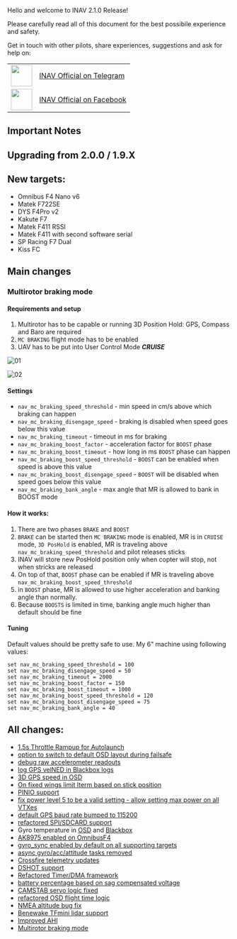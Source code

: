 Hello and welcome to INAV 2.1.0 Release!

Please carefully read all of this document for the best possibile experience and safety.

Get in touch with other pilots, share experiences, suggestions and ask for help on:

<table>
  <tbody>
    <tr>
      <td><img src="https://upload.wikimedia.org/wikipedia/commons/thumb/8/82/Telegram_logo.svg/1024px-Telegram_logo.svg.png" width="48"></td>
      <td><a href="https://t.me/INAVFlight">INAV Official on Telegram</a></td>
    </tr>
    <tr>
      <td><img src="https://upload.wikimedia.org/wikipedia/commons/thumb/c/cd/Facebook_logo_%28square%29.png/600px-Facebook_logo_%28square%29.png" width="48"></td>
      <td><a href="https://www.facebook.com/groups/INAVOfficial">INAV Official on Facebook</a></td>
    </tr>
  </tbody>
</table>

## Important Notes

## Upgrading from 2.0.0 / 1.9.X

## New targets:

* Omnibus F4 Nano v6
* Matek F722SE
* DYS F4Pro v2
* Kakute F7
* Matek F411 RSSI
* Matek F411 with second software serial
* SP Racing F7 Dual
* Kiss FC

## Main changes

### Multirotor braking mode

#### Requirements and setup

1. Multirotor has to be capable or running 3D Position Hold: GPS, Compass and Baro are required
1. `MC BRAKING` flight mode has to be enabled
1. UAV has to be put into User Control Mode ***CRUISE***

![01](https://user-images.githubusercontent.com/966811/45925090-1c005a80-bf0f-11e8-85a1-fce9537ee3b8.PNG)

![02](https://user-images.githubusercontent.com/966811/45925091-1dca1e00-bf0f-11e8-8f20-416eb603107b.PNG)

#### Settings

* `nav_mc_braking_speed_threshold` - min speed in cm/s above which braking can happen
* `nav_mc_braking_disengage_speed` - braking is disabled when speed goes below this value
* `nav_mc_braking_timeout` - timeout in ms for braking
* `nav_mc_braking_boost_factor` - acceleration factor for `BOOST` phase
* `nav_mc_braking_boost_timeout` - how long in ms `BOOST` phase can happen
* `nav_mc_braking_boost_speed_threshold` - `BOOST` can be enabled when speed is above this value
* `nav_mc_braking_boost_disengage_speed` - `BOOST` will be disabled when speed goes below this value
* `nav_mc_braking_bank_angle` - max angle that MR is allowed to bank in BOOST mode

#### How it works:

1. There are two phases `BRAKE` and `BOOST`
1. `BRAKE` can be started then `MC BRAKING` mode is enabled, MR is in `CRUISE` mode, `3D PosHold` is enabled, MR is traveling above `nav_mc_braking_speed_threshold` and pilot releases sticks
1. INAV will store new PosHold position only when copter will stop, not when stricks are released
1. On top of that, `BOOST` phase can be enabled if MR is traveling above `nav_mc_braking_boost_speed_threshold`
1. in `BOOST` phase, MR is allowed to use higher acceleration and banking angle than normally. 
1. Because `BOOSTS` is limited in time, banking angle much higher than default should be fine

#### Tuning

Default values should be pretty safe to use. My 6" machine using following values:

```
set nav_mc_braking_speed_threshold = 100
set nav_mc_braking_disengage_speed = 50
set nav_mc_braking_timeout = 2000
set nav_mc_braking_boost_factor = 150
set nav_mc_braking_boost_timeout = 1000
set nav_mc_braking_boost_speed_threshold = 120
set nav_mc_braking_boost_disengage_speed = 75
set nav_mc_braking_bank_angle = 40
```

## All changes:

* [1.5s Throttle Rampup for Autolaunch](https://github.com/iNavFlight/inav/pull/4082)
* [option to switch to default OSD layout during failsafe](https://github.com/iNavFlight/inav/pull/4064)
* [debug raw accelerometer readouts](https://github.com/iNavFlight/inav/pull/4045)
* [log GPS velNED in Blackbox logs](https://github.com/iNavFlight/inav/pull/4044)
* [3D GPS speed in OSD](https://github.com/iNavFlight/inav/pull/3941)
* [On fixed wings limit Iterm based on stick position](https://github.com/iNavFlight/inav/pull/4023) 
* [PINIO support](https://github.com/iNavFlight/inav/pull/4011)
* [fix power level 5 to be a valid setting - allow setting max power on all VTXes](https://github.com/iNavFlight/inav/pull/4008)
* [default GPS baud rate bumped to 115200](https://github.com/iNavFlight/inav/pull/3995)
* [refactored SPI/SDCARD support](https://github.com/iNavFlight/inav/pull/3984)
* Gyro temperature in [OSD](https://github.com/iNavFlight/inav/pull/3978) and [Blackbox](https://github.com/iNavFlight/inav/pull/3979)
* [AK8975 enabled on OmnibusF4](https://github.com/iNavFlight/inav/pull/3966)
* [gyro_sync enabled by default on all supporting targets](https://github.com/iNavFlight/inav/pull/3931)
* [async gyro/acc/attitude tasks removed](https://github.com/iNavFlight/inav/pull/3930)
* [Crossfire telemetry updates](https://github.com/iNavFlight/inav/pull/3912)
* [DSHOT support](https://github.com/iNavFlight/inav/pull/3879)
* [Refactored Timer/DMA framework](https://github.com/iNavFlight/inav/pull/3833)
* [battery percentage based on sag compensated voltage](https://github.com/iNavFlight/inav/pull/3804)
* [CAMSTAB servo logic fixed](https://github.com/iNavFlight/inav/pull/3800)
* [refactored OSD flight time logic](https://github.com/iNavFlight/inav/pull/3790)
* [NMEA altitude bug fix](https://github.com/iNavFlight/inav/pull/3778)
* [Benewake TFmini lidar support](https://github.com/iNavFlight/inav/pull/3725)
* [Improved AHI](https://github.com/iNavFlight/inav/pull/3641)
* [Multirotor braking mode](https://github.com/iNavFlight/inav/pull/3159)
